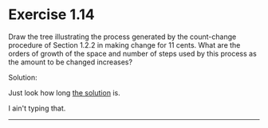 # Exercise 1.14

Draw the tree illustrating the process generated by the count-change procedure of Section 1.2.2 in making change for 11 cents. What are the orders of growth of the space and number of steps used by this process as the amount to be changed increases?

Solution:

Just look how long [the solution](https://sicp-solutions.net/post/sicp-solution-exercise-1-14/) is.

I ain't typing that.

---